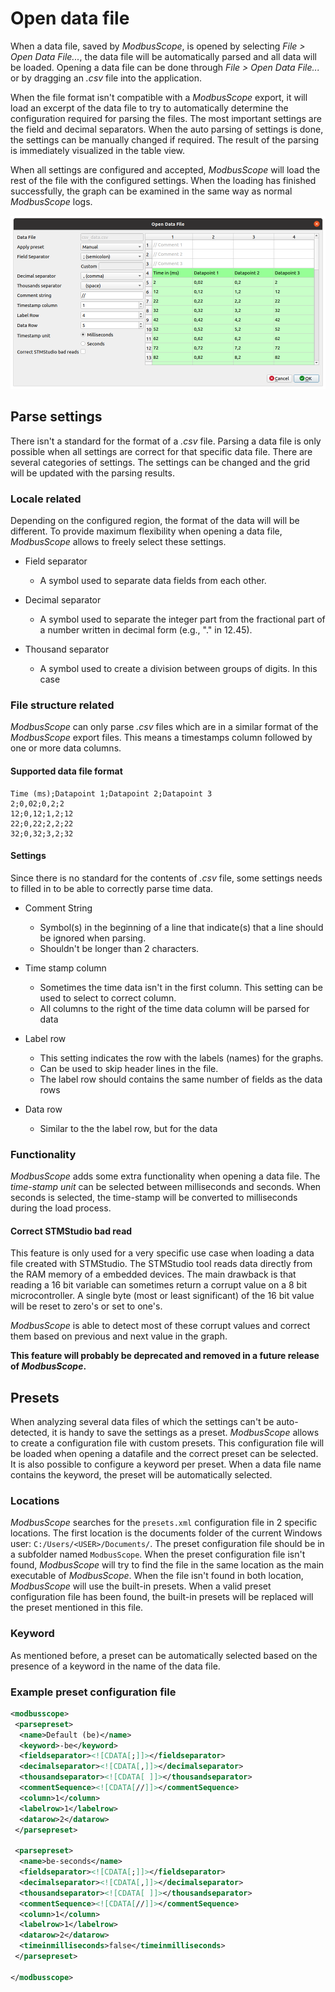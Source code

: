 # Open data file

When a data file, saved by *ModbusScope*, is opened by selecting *File > Open Data File...*, the data file will be automatically parsed and all data will be loaded. Opening a data file can be done through *File > Open Data File...* or by dragging an *.csv* file into the application.

When the file format isn't compatible with a *ModbusScope* export, it will load an excerpt of the data file to try to automatically determine the configuration required for parsing the files. The most important settings are the field and decimal separators. When the auto parsing of settings is done, the settings can be manually changed if required. The result of the parsing is immediately visualized in the table view.

When all settings are configured and accepted, *ModbusScope* will load the rest of the file with the configured settings. When the loading has finished successfully, the graph can be examined in the same way as normal *ModbusScope* logs.

![image](../_static/user_manual/import_csv.png)

## Parse settings

There isn't a standard for the format of a *.csv* file. Parsing a data file is only possible when all settings are correct for that specific data file. There are several categories of settings. The settings can be changed and the grid will be updated with the parsing results.

### Locale related

Depending on the configured region, the format of the data will will be different. To provide maximum flexibility when opening a data file, *ModbusScope* allows to freely select these settings.

* Field separator
  * A symbol used to separate data fields from each other.

* Decimal separator
  * A symbol used to separate the integer part from the fractional part of a number written in decimal form (e.g., "." in 12.45).

* Thousand separator
  * A symbol used to create a division between groups of digits. In this case

### File structure related

*ModbusScope* can only parse *.csv* files which are in a similar format of the *ModbusScope* export files. This means a timestamps column followed by one or more data columns.

#### Supported data file format

```csv
Time (ms);Datapoint 1;Datapoint 2;Datapoint 3
2;0,02;0,2;2
12;0,12;1,2;12
22;0,22;2,2;22
32;0,32;3,2;32
```

#### Settings

Since there is no standard for the contents of *.csv* file, some settings needs to filled in to be able to correctly parse time data.

* Comment String
  * Symbol(s) in the beginning of a line that indicate(s) that a line should be ignored when parsing.
  * Shouldn't be longer than 2 characters.

* Time stamp column
  * Sometimes the time data isn't in the first column. This setting can be used to select to correct column.
  * All columns to the right of the time data column will be parsed for data

* Label row
  * This setting indicates the row with the labels (names) for the graphs.
  * Can be used to skip header lines in the file.
  * The label row should contains the same number of fields as the data rows

* Data row
  * Similar to the the label row, but for the data

### Functionality

*ModbusScope* adds some extra functionality when opening a data file. The *time-stamp unit* can be selected between milliseconds and seconds. When seconds is selected, the time-stamp will be converted to milliseconds during the load process.

#### Correct STMStudio bad read

This feature is only used for a very specific use case when loading a data file created with STMStudio. The STMStudio tool reads data directly from the RAM memory of a embedded devices. The main drawback is that reading a 16 bit variable can sometimes return a corrupt value on a 8 bit microcontroller. A single byte (most or least significant) of the 16 bit value will be reset to zero's or set to one's.

*ModbusScope* is able to detect most of these corrupt values and correct them based on previous and next value in the graph.

**This feature will probably be deprecated and removed in a future release of *ModbusScope*.**

## Presets

When analyzing several data files of which the settings can't be auto-detected, it is handy to save the settings as a preset. *ModbusScope* allows to create a configuration file with custom presets. This configuration file will be loaded when opening a datafile and the correct preset can be selected. It is also possible to configure a keyword per preset. When a data file name contains the keyword, the preset will be automatically selected.

### Locations

*ModbusScope* searches for the `presets.xml` configuration file in 2 specific locations. The first location is the documents folder of the current Windows user: `C:/Users/<USER>/Documents/`. The preset configuration file should be in a subfolder named `ModbusScope`. When the preset configuration file isn't found, *ModbusScope* will try to find the file in the same location as the main executable of *ModbusScope*. When the file isn't found in both location, *ModbusScope* will use the built-in presets. When a valid preset configuration file has been found, the built-in presets will be replaced will the preset mentioned in this file.

### Keyword

As mentioned before, a preset can be automatically selected based on the presence of a keyword in the name of the data file.

### Example preset configuration file

```xml
<modbusscope>
 <parsepreset>
  <name>Default (be)</name>
  <keyword>-be</keyword>
  <fieldseparator><![CDATA[;]]></fieldseparator>
  <decimalseparator><![CDATA[,]]></decimalseparator>
  <thousandseparator><![CDATA[ ]]></thousandseparator>
  <commentSequence><![CDATA[//]]></commentSequence>
  <column>1</column>
  <labelrow>1</labelrow>
  <datarow>2</datarow>
 </parsepreset>
 
 <parsepreset>
  <name>be-seconds</name>
  <fieldseparator><![CDATA[;]]></fieldseparator>
  <decimalseparator><![CDATA[,]]></decimalseparator>
  <thousandseparator><![CDATA[ ]]></thousandseparator>
  <commentSequence><![CDATA[//]]></commentSequence>
  <column>1</column>
  <labelrow>1</labelrow>
  <datarow>2</datarow>
  <timeinmilliseconds>false</timeinmilliseconds>
 </parsepreset>

</modbusscope>
```
